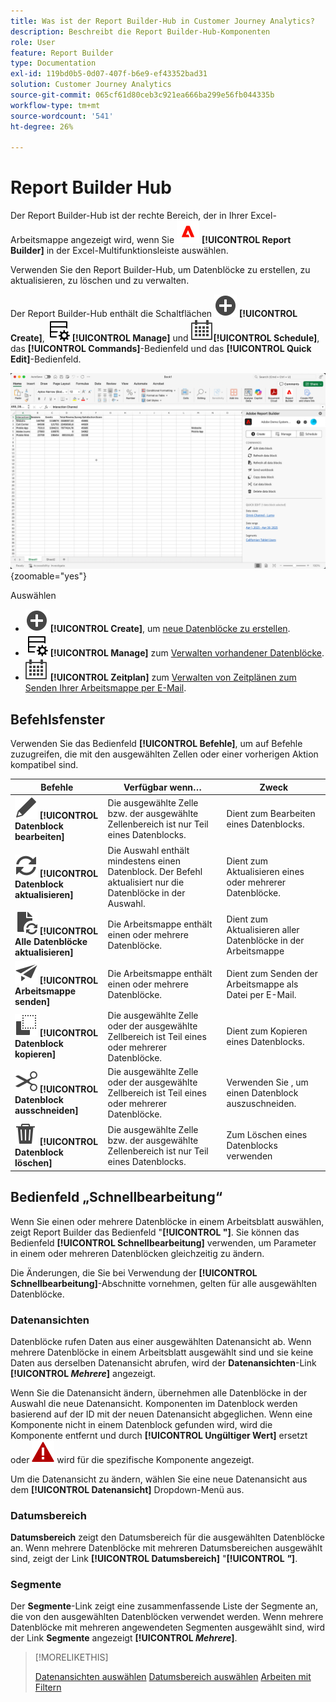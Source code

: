 ```yaml
---
title: Was ist der Report Builder-Hub in Customer Journey Analytics?
description: Beschreibt die Report Builder-Hub-Komponenten
role: User
feature: Report Builder
type: Documentation
exl-id: 119bd0b5-0d07-407f-b6e9-ef43352bad31
solution: Customer Journey Analytics
source-git-commit: 065cf61d80ceb3c921ea666ba299e56fb044335b
workflow-type: tm+mt
source-wordcount: '541'
ht-degree: 26%

---
```


# Report Builder Hub

Der Report Builder-Hub ist der rechte Bereich, der in Ihrer Excel-Arbeitsmappe angezeigt wird, wenn Sie ![AdobeLogoRedonWhite](/help/assets/icons/AdobeLogoRedOnWhite.svg) **[!UICONTROL Report Builder]** in der Excel-Multifunktionsleiste auswählen.

Verwenden Sie den Report Builder-Hub, um Datenblöcke zu erstellen, zu aktualisieren, zu löschen und zu verwalten.

Der Report Builder-Hub enthält die Schaltflächen ![AddCircle](/help/assets/icons/AddCircle.svg) **[!UICONTROL Create]**, ![TableManage](/help/assets/icons/TableManage.svg) **[!UICONTROL Manage]** und ![Calendar](/help/assets/icons/Calendar.svg)**[!UICONTROL Schedule]**, das **[!UICONTROL Commands]**-Bedienfeld und das **[!UICONTROL Quick Edit]**-Bedienfeld.

![Report Builder Hub](assets/hub51.png){zoomable="yes"}


Auswählen

* ![AddCircle](/help/assets/icons/AddCircle.svg) **[!UICONTROL Create]**, um [neue Datenblöcke zu erstellen](create-a-data-block.md).
* ![TableManage](/help/assets/icons/TableManage.svg) **[!UICONTROL Manage]** zum [Verwalten vorhandener Datenblöcke](manage-reportbuilder.md).
* ![Kalender](/help/assets/icons/Calendar.svg) **[!UICONTROL Zeitplan]** zum [Verwalten von Zeitplänen zum Senden Ihrer Arbeitsmappe per E-Mail](schedule-reportbuilder.md).

## Befehlsfenster

Verwenden Sie das Bedienfeld **[!UICONTROL Befehle]**, um auf Befehle zuzugreifen, die mit den ausgewählten Zellen oder einer vorherigen Aktion kompatibel sind.

| Befehle | Verfügbar wenn… | Zweck |
|------|------------------|--------|
| ![Bearbeiten](/help/assets/icons/Edit.svg) **[!UICONTROL Datenblock bearbeiten]** | Die ausgewählte Zelle bzw. der ausgewählte Zellenbereich ist nur Teil eines Datenblocks. | Dient zum Bearbeiten eines Datenblocks. |
| ![Aktualisieren](/help/assets/icons/Refresh.svg) **[!UICONTROL Datenblock aktualisieren]** | Die Auswahl enthält mindestens einen Datenblock. Der Befehl aktualisiert nur die Datenblöcke in der Auswahl. | Dient zum Aktualisieren eines oder mehrerer Datenblöcke. |
| ![DocumentRefresh](/help/assets/icons/DocumentRefresh.svg) **[!UICONTROL Alle Datenblöcke aktualisieren]** | Die Arbeitsmappe enthält einen oder mehrere Datenblöcke. | Dient zum Aktualisieren aller Datenblöcke in der Arbeitsmappe |
| ![Senden](/help/assets/icons/Send.svg) **[!UICONTROL Arbeitsmappe senden]** | Die Arbeitsmappe enthält einen oder mehrere Datenblöcke. | Dient zum Senden der Arbeitsmappe als Datei per E-Mail. |
| ![Kopieren](/help/assets/icons/Copy.svg) **[!UICONTROL Datenblock kopieren]** | Die ausgewählte Zelle oder der ausgewählte Zellbereich ist Teil eines oder mehrerer Datenblöcke. | Dient zum Kopieren eines Datenblocks. |
| ![Cut](/help/assets/icons/Cut.svg) **[!UICONTROL Datenblock ausschneiden]** | Die ausgewählte Zelle oder der ausgewählte Zellbereich ist Teil eines oder mehrerer Datenblöcke. | Verwenden Sie , um einen Datenblock auszuschneiden. |
| ![Löschen](/help/assets/icons/Delete.svg) **[!UICONTROL Datenblock löschen]** | Die ausgewählte Zelle bzw. der ausgewählte Zellenbereich ist nur Teil eines Datenblocks. | Zum Löschen eines Datenblocks verwenden |

## Bedienfeld „Schnellbearbeitung“

Wenn Sie einen oder mehrere Datenblöcke in einem Arbeitsblatt auswählen, zeigt Report Builder das Bedienfeld &quot;**[!UICONTROL &quot;]**. Sie können das Bedienfeld **[!UICONTROL Schnellbearbeitung]** verwenden, um Parameter in einem oder mehreren Datenblöcken gleichzeitig zu ändern.

Die Änderungen, die Sie bei Verwendung der **[!UICONTROL Schnellbearbeitung]**-Abschnitte vornehmen, gelten für alle ausgewählten Datenblöcke.

### Datenansichten

Datenblöcke rufen Daten aus einer ausgewählten Datenansicht ab. Wenn mehrere Datenblöcke in einem Arbeitsblatt ausgewählt sind und sie keine Daten aus derselben Datenansicht abrufen, wird der **Datenansichten**-Link **[!UICONTROL _Mehrere_]** angezeigt.

Wenn Sie die Datenansicht ändern, übernehmen alle Datenblöcke in der Auswahl die neue Datenansicht. Komponenten im Datenblock werden basierend auf der ID mit der neuen Datenansicht abgeglichen. Wenn eine Komponente nicht in einem Datenblock gefunden wird, wird die Komponente entfernt und durch **[!UICONTROL Ungültiger Wert]** ersetzt oder ![AlertRed](/help/assets/icons/AlertRed.svg) wird für die spezifische Komponente angezeigt.

Um die Datenansicht zu ändern, wählen Sie eine neue Datenansicht aus dem **[!UICONTROL Datenansicht]** Dropdown-Menü aus.


### Datumsbereich

**Datumsbereich** zeigt den Datumsbereich für die ausgewählten Datenblöcke an. Wenn mehrere Datenblöcke mit mehreren Datumsbereichen ausgewählt sind, zeigt der Link **[!UICONTROL Datumsbereich]** &quot;**[!UICONTROL _&quot;_]**.

### Segmente

Der **Segmente**-Link zeigt eine zusammenfassende Liste der Segmente an, die von den ausgewählten Datenblöcken verwendet werden. Wenn mehrere Datenblöcke mit mehreren angewendeten Segmenten ausgewählt sind, wird der Link **Segmente** angezeigt **[!UICONTROL _Mehrere_]**.

>[!MORELIKETHIS]
>
>[Datenansichten auswählen](select-data-view.md)
>[Datumsbereich auswählen](select-date-range.md)
>[Arbeiten mit Filtern](work-with-filters.md)
>
